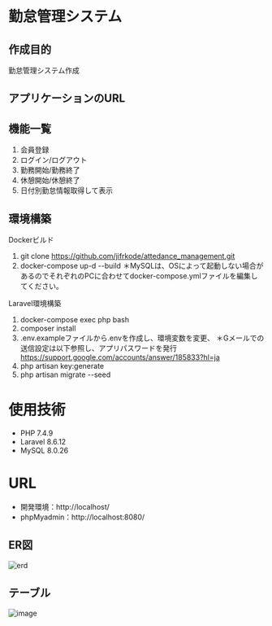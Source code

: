 # 勤怠管理システム

## 作成目的
勤怠管理システム作成
## アプリケーションのURL

## 機能一覧
1. 会員登録
2. ログイン/ログアウト
3. 勤務開始/勤務終了
4. 休憩開始/休憩終了
5. 日付別勤怠情報取得して表示

## 環境構築
Dockerビルド
1. git clone https://github.com/jifrkode/attedance_management.git
2. docker-compose up-d --build
＊MySQLは、OSによって起動しない場合があるのでそれぞれのPCに合わせてdocker-compose.ymlファイルを編集してください。

Laravel環境構築
1. docker-compose exec php bash
2. composer install
3. .env.exampleファイルから.envを作成し、環境変数を変更、
   ＊Gメールでの送信設定は以下参照し、アプリパスワードを発行
   https://support.google.com/accounts/answer/185833?hl=ja
4. php artisan key:generate
5. php artisan migrate --seed

# 使用技術
<!-- ((例) Laravel 8.x(言語やフレームワーク、バージョンなどが記載されていると良い)) -->
* PHP 7.4.9
* Laravel 8.6.12
* MySQL 8.0.26
# URL
* 開発環境：http://localhost/
* phpMyadmin：http://localhost:8080/
## ER図
![erd](https://github.com/user-attachments/assets/bd941f94-0b65-44d5-941e-36f196b99572)

## テーブル
![image](https://github.com/user-attachments/assets/99097325-c73f-451d-be77-3c2bb7878626)

